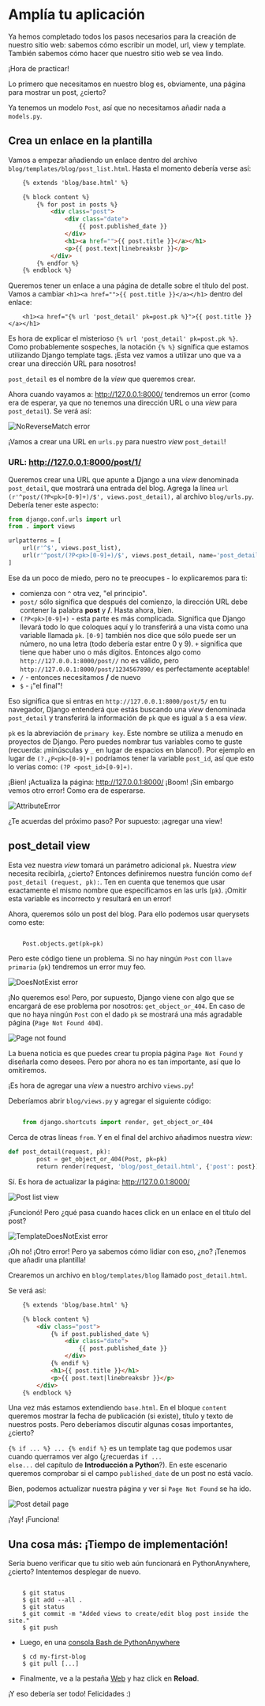 # Amplía tu aplicación

Ya hemos completado todos los pasos necesarios para la creación de nuestro sitio web: sabemos cómo escribir un model, url, view y template. También sabemos cómo hacer que nuestro sitio web se vea lindo.

¡Hora de practicar!

Lo primero que necesitamos en nuestro blog es, obviamente, una página para mostrar un post, ¿cierto?

Ya tenemos un modelo `Post`, así que no necesitamos añadir nada a `models.py`.

## Crea un enlace en la plantilla

Vamos a empezar añadiendo un enlace dentro del archivo `blog/templates/blog/post_list.html`. Hasta el momento debería verse así:
``` html
    {% extends 'blog/base.html' %}

    {% block content %}
        {% for post in posts %}
            <div class="post">
                <div class="date">
                    {{ post.published_date }}
                </div>
                <h1><a href="">{{ post.title }}</a></h1>
                <p>{{ post.text|linebreaksbr }}</p>
            </div>
        {% endfor %}
    {% endblock %}
```

Queremos tener un enlace a una página de detalle sobre el título del post. Vamos a cambiar `<h1><a href="">{{ post.title }}</a></h1>` dentro del enlace:
```
    <h1><a href="{% url 'post_detail' pk=post.pk %}">{{ post.title }}</a></h1>
```    

Es hora de explicar el misterioso `{% url 'post_detail' pk=post.pk %}`. Como probablemente sospeches, la notación `{% %}` significa que estamos utilizando Django template tags. ¡Esta vez vamos a utilizar uno que va a crear una dirección URL para nosotros!

`post_detail` es el nombre de la *view* que queremos crear.

Ahora cuando vayamos a: http://127.0.0.1:8000/ tendremos un error (como era de esperar, ya que no tenemos una dirección URL o una *view* para `post_detail`). Se verá así:

![NoReverseMatch error][1]

 [1]: images/no_reverse_match2.png

¡Vamos a crear una URL en `urls.py` para nuestro *view* `post_detail`!

### URL: http://127.0.0.1:8000/post/1/

Queremos crear una URL que apunte a Django a una *view* denominada `post_detail`, que mostrará una entrada del blog. Agrega la línea `url (r'^post/(?P<pk>[0-9]+)/$', views.post_detail),` al archivo `blog/urls.py`. Debería tener este aspecto:

``` python
from django.conf.urls import url
from . import views

urlpatterns = [
    url(r'^$', views.post_list),
    url(r'^post/(?P<pk>[0-9]+)/$', views.post_detail, name='post_detail'),
]
```

Ese da un poco de miedo, pero no te preocupes - lo explicaremos para
ti:
- comienza con `^` otra vez, "el principio".
- `post/` sólo significa que después del comienzo, la dirección URL debe contener la palabra **post** y **/**. Hasta ahora, bien.
- `(?P<pk>[0-9]+)` - esta parte es más complicada. Significa que Django llevará todo lo que coloques aquí y lo transferirá a una vista como una variable llamada `pk`. `[0-9]` también nos dice que sólo puede ser un número, no una letra (todo debería estar entre 0 y 9). `+` significa que tiene que haber uno o más dígitos. Entonces algo como `http://127.0.0.1:8000/post//` no es válido, pero `http://127.0.0.1:8000/post/1234567890/` es perfectamente aceptable!
- `/` - entonces necesitamos **/** de nuevo
- `$` - ¡"el final"!

Eso significa que si entras en `http://127.0.0.1:8000/post/5/` en tu navegador, Django entenderá que estás buscando una *view* denominada `post_detail` y transferirá la información de `pk` que es igual a `5` a esa *view*.

`pk` es la abreviación de `primary key`. Este nombre se utiliza a menudo en proyectos de Django. Pero puedes nombrar tus variables como te guste (recuerda: ¡minúsculas y `_` en lugar de espacios en blanco!). Por ejemplo en lugar de `(?.¿P<pk>[0-9]+)` podríamos tener la variable `post_id`, así que esto lo verías como: `(?P <post_id>[0-9]+)`.

¡Bien! ¡Actualiza la página: http://127.0.0.1:8000/ ¡Boom! ¡Sin embargo vemos otro error! Como era de esperarse.

![AttributeError][2]

 [2]: images/attribute_error2.png

¿Te acuerdas del próximo paso? Por supuesto: ¡agregar una view!

## post_detail view

Esta vez nuestra *view* tomará un parámetro adicional `pk`. Nuestra *view* necesita recibirla, ¿cierto? Entonces definiremos nuestra función como `def post_detail (request, pk):`. Ten en cuenta que tenemos que usar exactamente el mismo nombre que especificamos en las urls (`pk`). ¡Omitir esta variable es incorrecto y resultará en un error!

Ahora, queremos sólo un post del blog. Para ello podemos usar querysets como este:

``` python

    Post.objects.get(pk=pk)

```

Pero este código tiene un problema. Si no hay ningún `Post` con `llave primaria` (`pk`) tendremos un error muy feo.

![DoesNotExist error][3]

 [3]: images/does_not_exist2.png

¡No queremos eso! Pero, por supuesto, Django viene con algo que se encargará de ese problema por nosotros: `get_object_or_404`. En caso de que no haya ningún `Post` con el dado `pk` se mostrará una más agradable página (`Page Not Found 404`).

![Page not found][4]

 [4]: images/404_2.png

La buena noticia es que puedes crear tu propia página `Page Not Found` y diseñarla como desees. Pero por ahora no es tan importante, así que lo omitiremos.

¡Es hora de agregar una *view* a nuestro archivo `views.py`!

Deberíamos abrir `blog/views.py` y agregar el siguiente código:

```python

    from django.shortcuts import render, get_object_or_404

```

Cerca de otras líneas `from`. Y en el final del archivo añadimos nuestra *view*:

```python
def post_detail(request, pk):
        post = get_object_or_404(Post, pk=pk)
        return render(request, 'blog/post_detail.html', {'post': post})

```    

Sí. Es hora de actualizar la página: http://127.0.0.1:8000/

![Post list view][5]

 [5]: images/post_list2.png

¡Funcionó! Pero ¿qué pasa cuando haces click en un enlace en el título del post?

![TemplateDoesNotExist error][6]

 [6]: images/template_does_not_exist2.png

¡Oh no! ¡Otro error! Pero ya sabemos cómo lidiar con eso, ¿no? ¡Tenemos que añadir una plantilla!

Crearemos un archivo en `blog/templates/blog` llamado `post_detail.html`.

Se verá así:

```html
    {% extends 'blog/base.html' %}

    {% block content %}
        <div class="post">
            {% if post.published_date %}
                <div class="date">
                    {{ post.published_date }}
                </div>
            {% endif %}
            <h1>{{ post.title }}</h1>
            <p>{{ post.text|linebreaksbr }}</p>
        </div>
    {% endblock %}
```

Una vez más estamos extendiendo `base.html`. En el bloque `content` queremos mostrar la fecha de publicación (si existe), título y texto de nuestros posts. Pero deberíamos discutir algunas cosas importantes, ¿cierto?

`{% if ... %} ... {% endif %}` es un template tag que podemos usar cuando querramos ver algo (¿recuerdas <code>if ... else...</code> del capítulo de **Introducción a Python**?). En este escenario queremos comprobar si el campo `published_date` de un post no está vacío.

Bien, podemos actualizar nuestra página y ver si `Page Not Found` se ha ido.

![Post detail page][7]

 [7]: images/post_detail2.png

¡Yay! ¡Funciona!

## Una cosa más: ¡Tiempo de implementación!

Sería bueno verificar que tu sitio web aún funcionará en PythonAnywhere, ¿cierto? Intentemos desplegar de nuevo.

```

    $ git status
    $ git add --all .
    $ git status
    $ git commit -m "Added views to create/edit blog post inside the site."
    $ git push

```    

*   Luego, en una [consola Bash de PythonAnywhere][8]

```
    $ cd my-first-blog
    $ git pull [...]
```

*   Finalmente, ve a la pestaña [Web][9] y haz click en **Reload**.

 [8]: https://www.pythonanywhere.com/consoles/
 [9]: https://www.pythonanywhere.com/web_app_setup/

¡Y eso debería ser todo! Felicidades :)
